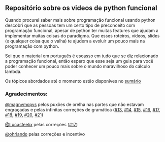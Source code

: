 ## Repositório sobre os videos de python funcional

Quando procurei saber mais sobre programação funcional usando python descobri que as pessoas tem um certo tipo de preconceito com programação funcional, apesar de python ter muitas features que ajudam a implementar muitas coisas do paradigma. Que esses roteiros, vídeos, slides (e qualquer coisa que o valha) te ajudem a evoluir um pouco mais na programação com python.

Sei que o material em português é escasso em tudo que se diz relacionado a programação funcional, então espero que esse seja um guia para você poder conhecer um pouco mais sobre o mundo maravilhoso do cálculo lambda.

Os tópicos abordados até o momento estão disponíves no [sumário](sumario.md)

### Agradecimentos:

[@magnvmopvs](https://github.com/magnvmopvs) pelos puxões de orelha nas partes que não estavam engraçadas e pelas infinitas correções de gramática ([#13](https://github.com/z4r4tu5tr4/python-funcional/issues/13), [#14,](https://github.com/z4r4tu5tr4/python-funcional/issues/14) [#15](https://github.com/z4r4tu5tr4/python-funcional/issues/15), [#16](https://github.com/z4r4tu5tr4/python-funcional/issues/16), [#17](https://github.com/z4r4tu5tr4/python-funcional/issues/17), [#18](https://github.com/z4r4tu5tr4/python-funcional/issues/18), [#19](https://github.com/z4r4tu5tr4/python-funcional/issues/19), [#20](https://github.com/z4r4tu5tr4/python-funcional/issues/20),
[#21](https://github.com/z4r4tu5tr4/python-funcional/issues/21))

[@Lucasfeelix](https://github.com/Lucasfeelix) pelas correções ([#17](https://github.com/z4r4tu5tr4/python-funcional/issues/17))

[@ohrlando](https://github.com/ohrlando) pelas correções e incentivo
